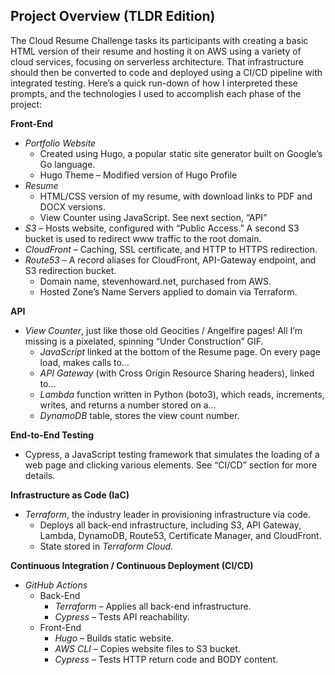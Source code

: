 ## Project Overview (TLDR Edition)

The Cloud Resume Challenge tasks its participants with creating a basic HTML version of their resume and hosting it on AWS using a variety of cloud services, focusing on serverless architecture. That infrastructure should then be converted to code and deployed using a CI/CD pipeline with integrated testing. Here’s a quick run-down of how I interpreted these prompts, and the technologies I used to accomplish each phase of the project:

**Front-End**

- *Portfolio Website*
  - Created using Hugo, a popular static site generator built on Google’s Go language.
  - Hugo Theme – Modified version of Hugo Profile
- *Resume*
  - HTML/CSS version of my resume, with download links to PDF and DOCX versions.
  - View Counter using JavaScript. See next section, “API”
- *S3* – Hosts website, configured with “Public Access.” A second S3 bucket is used to redirect www traffic to the root domain.
- *CloudFront* – Caching, SSL certificate, and HTTP to HTTPS redirection.
- *Route53* – A record aliases for CloudFront, API-Gateway endpoint, and S3 redirection bucket.
  - Domain name, stevenhoward.net, purchased from AWS.
  - Hosted Zone’s Name Servers applied to domain via Terraform.
  
**API**

- *View Counter*, just like those old Geocities / Angelfire pages! All I’m missing is a pixelated, spinning “Under Construction” GIF.
  - *JavaScript* linked at the bottom of the Resume page. On every page load, makes calls to…
  - *API Gateway* (with Cross Origin Resource Sharing headers), linked to…
  - *Lambda* function written in Python (boto3), which reads, increments, writes, and returns a number stored on a…
  - *DynamoDB* table, stores the view count number.
  
**End-to-End Testing**

- Cypress, a JavaScript testing framework that simulates the loading of a web page and clicking various elements. See “CI/CD” section for more details.

**Infrastructure as Code (IaC)**

- *Terraform*, the industry leader in provisioning infrastructure via code.
  - Deploys all back-end infrastructure, including S3, API Gateway, Lambda, DynamoDB, Route53, Certificate Manager, and CloudFront.
  - State stored in *Terraform Cloud*.

**Continuous Integration / Continuous Deployment (CI/CD)**

- *GitHub Actions*
  - Back-End
    - *Terraform* – Applies all back-end infrastructure.
    - *Cypress* – Tests API reachability.
  - Front-End
    - *Hugo* – Builds static website.
    - *AWS CLI* – Copies website files to S3 bucket.
    - *Cypress* – Tests HTTP return code and BODY content.